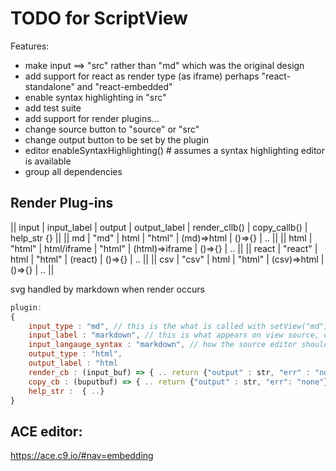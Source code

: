 # TODO for ScriptView


Features:

* make input ==> "src" rather than "md" which was the original design
* add support for react as render type (as iframe) perhaps "react-standalone" and "react-embedded" 
* enable syntax highlighting in "src"
* add test suite
* add support for render plugins...
* change source button to "source" or "src"
* change output button to be set by the plugin
* editor enableSyntaxHighlighting() # assumes a syntax highlighting editor is available
* group all dependencies

## Render Plug-ins 

 || input | input_label | output      | output_label | render_cllb()  | copy_callb() | help_str {} ||
 || md    | "md"        | html        | "html"       | (md)=>html     | ()=>{}       | ..          ||
 || html  | "html"      | html/iframe | "html"       | (html)=>iframe | ()=>{}       | ..          ||
 || react | "react"     | html        | "html"       | (react)        | ()=>{}       | ..          ||
 || csv   | "csv"       | html        | "html"       | (csv)=>html    | ()=>{}       | ..          ||
 
svg handled by markdown
when render occurs

```javascript
plugin: 
{ 
    input_type : "md", // this is the what is called with setView("md")
    input_label : "markdown", // this is what appears on view source, copy source the button 
    input_langauge_syntax : "markdown", // how the source editor should highlight if enabled
    output_type : "html",
    output_label : "html
    render_cb : (input_buf) => { .. return {"output" : str, "err" : "none", "err_msg" : "str" }} // if none than default md
    copy_cb : (buputbuf) => { .. return {"output" : str, "err": "none"}}  .. if none then default copy
    help_str :  { ..}
}
```

## ACE editor:

<script src="https://cdn.jsdelivr.net/npm/ace-builds@1.37.5/src-noconflict/snippets/python.min.js"></script>
<link href="
https://cdn.jsdelivr.net/npm/ace-builds@1.37.5/css/ace.min.css
" rel="stylesheet">

https://ace.c9.io/#nav=embedding 